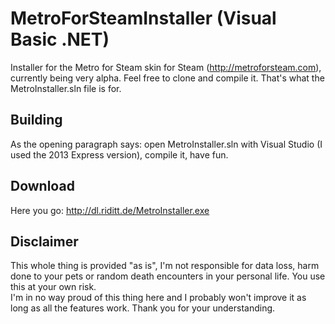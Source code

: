 MetroForSteamInstaller (Visual Basic .NET)
==========================================
Installer for the Metro for Steam skin for Steam (http://metroforsteam.com), currently being very alpha.
Feel free to clone and compile it. That's what the MetroInstaller.sln file is for.

Building
--------
As the opening paragraph says: open MetroInstaller.sln with Visual Studio (I used the 2013 Express version), compile it, have fun.

Download
--------
Here you go: http://dl.riditt.de/MetroInstaller.exe

Disclaimer
----------

This whole thing is provided "as is", I'm not responsible for data loss, harm done to your pets or random death encounters in your personal life. You use this at your own risk.  
I'm in no way proud of this thing here and I probably won't improve it as long as all the features work. Thank you for your understanding.
